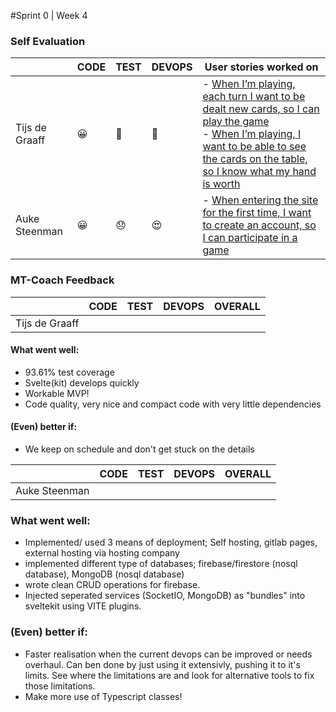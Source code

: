 #Sprint 0 | Week 4

### Self Evaluation

|                | CODE | TEST | DEVOPS | User stories worked on                                                                                                   |
|----------------|------|------|--------|--------------------------------------------------------------------------------------------------------------------------|
| Tijs de Graaff | 😀   | 🤩   | 🤩     | - [When I’m playing, each turn I want to be dealt new cards, so I can play the game](https://gitlab.fdmci.hva.nl/project-se/2122/ivse2/IVSE2-MUCKERS/pokerapp/-/issues/14) <br> - [When I’m playing, I want to be able to see the cards on the table, so I know what my hand is worth](https://gitlab.fdmci.hva.nl/project-se/2122/ivse2/IVSE2-MUCKERS/pokerapp/-/issues/19) |
| Auke Steenman |😀 | 😞|😍| - [When entering the site for the first time, I want to create an account, so I can participate in a game]([link-to-relevant-commit](https://gitlab.fdmci.hva.nl/project-se/2122/ivse2/IVSE2-MUCKERS/pokerapp/-/issues/1)) |

### MT-Coach Feedback

|               | CODE |TEST | DEVOPS   |OVERALL   |
|---------------|------|-----|----------|--------------------|
| Tijs de Graaff  | | | | |

#### What went well:
 - 93.61% test coverage
 - Svelte(kit) develops quickly
 - Workable MVP!
 - Code quality, very nice and compact code with very little dependencies

#### (Even) better if:
- We keep on schedule and don't get stuck on the details


|               | CODE |TEST | DEVOPS   |OVERALL   |
|---------------|------|-----|----------|--------------------|
| Auke Steenman  | | | | |

### What went well:
 - Implemented/ used 3 means of deployment; Self hosting, gitlab pages, external hosting via hosting company
 - implemented different type of databases; firebase/firestore (nosql database), MongoDB (nosql database)
 - wrote clean CRUD operations for firebase.
 - Injected seperated services (SocketIO, MongoDB) as "bundles" into sveltekit using VITE plugins.


### (Even) better if:
- Faster realisation when the current devops can be improved or needs overhaul. Can ben done by just using it extensivly, pushing it to it's limits. See where the limitations are and look for alternative tools to fix those limitations.
- Make more use of Typescript classes!

